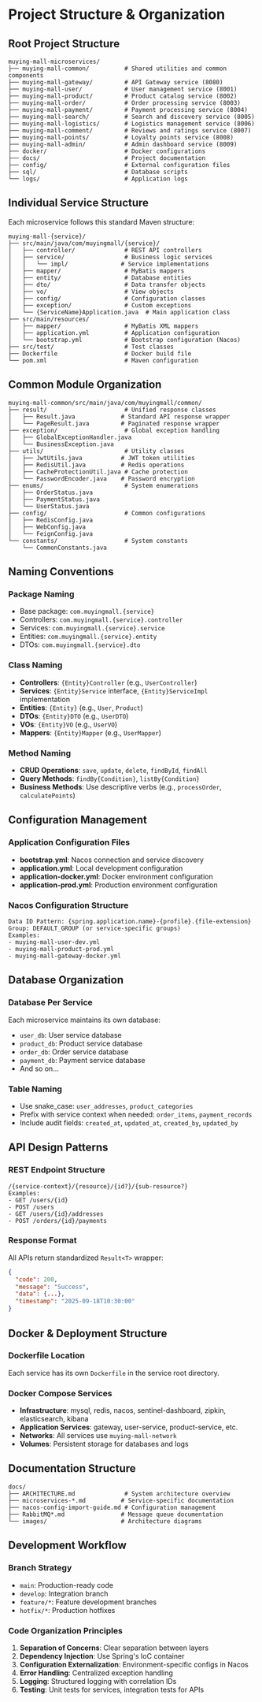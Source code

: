 # Project Structure & Organization

## Root Project Structure
```
muying-mall-microservices/
├── muying-mall-common/          # Shared utilities and common components
├── muying-mall-gateway/         # API Gateway service (8080)
├── muying-mall-user/            # User management service (8001)
├── muying-mall-product/         # Product catalog service (8002)
├── muying-mall-order/           # Order processing service (8003)
├── muying-mall-payment/         # Payment processing service (8004)
├── muying-mall-search/          # Search and discovery service (8005)
├── muying-mall-logistics/       # Logistics management service (8006)
├── muying-mall-comment/         # Reviews and ratings service (8007)
├── muying-mall-points/          # Loyalty points service (8008)
├── muying-mall-admin/           # Admin dashboard service (8009)
├── docker/                      # Docker configurations
├── docs/                        # Project documentation
├── config/                      # External configuration files
├── sql/                         # Database scripts
└── logs/                        # Application logs
```

## Individual Service Structure
Each microservice follows this standard Maven structure:
```
muying-mall-{service}/
├── src/main/java/com/muyingmall/{service}/
│   ├── controller/              # REST API controllers
│   ├── service/                 # Business logic services
│   │   └── impl/               # Service implementations
│   ├── mapper/                  # MyBatis mappers
│   ├── entity/                  # Database entities
│   ├── dto/                     # Data transfer objects
│   ├── vo/                      # View objects
│   ├── config/                  # Configuration classes
│   ├── exception/               # Custom exceptions
│   └── {ServiceName}Application.java  # Main application class
├── src/main/resources/
│   ├── mapper/                  # MyBatis XML mappers
│   ├── application.yml          # Application configuration
│   └── bootstrap.yml            # Bootstrap configuration (Nacos)
├── src/test/                    # Test classes
├── Dockerfile                   # Docker build file
└── pom.xml                      # Maven configuration
```

## Common Module Organization
```
muying-mall-common/src/main/java/com/muyingmall/common/
├── result/                      # Unified response classes
│   ├── Result.java             # Standard API response wrapper
│   └── PageResult.java         # Paginated response wrapper
├── exception/                   # Global exception handling
│   ├── GlobalExceptionHandler.java
│   └── BusinessException.java
├── utils/                       # Utility classes
│   ├── JwtUtils.java           # JWT token utilities
│   ├── RedisUtil.java          # Redis operations
│   ├── CacheProtectionUtil.java # Cache protection
│   └── PasswordEncoder.java    # Password encryption
├── enums/                       # System enumerations
│   ├── OrderStatus.java
│   ├── PaymentStatus.java
│   └── UserStatus.java
├── config/                      # Common configurations
│   ├── RedisConfig.java
│   ├── WebConfig.java
│   └── FeignConfig.java
└── constants/                   # System constants
    └── CommonConstants.java
```

## Naming Conventions

### Package Naming
- Base package: `com.muyingmall.{service}`
- Controllers: `com.muyingmall.{service}.controller`
- Services: `com.muyingmall.{service}.service`
- Entities: `com.muyingmall.{service}.entity`
- DTOs: `com.muyingmall.{service}.dto`

### Class Naming
- **Controllers**: `{Entity}Controller` (e.g., `UserController`)
- **Services**: `{Entity}Service` interface, `{Entity}ServiceImpl` implementation
- **Entities**: `{Entity}` (e.g., `User`, `Product`)
- **DTOs**: `{Entity}DTO` (e.g., `UserDTO`)
- **VOs**: `{Entity}VO` (e.g., `UserVO`)
- **Mappers**: `{Entity}Mapper` (e.g., `UserMapper`)

### Method Naming
- **CRUD Operations**: `save`, `update`, `delete`, `findById`, `findAll`
- **Query Methods**: `findBy{Condition}`, `listBy{Condition}`
- **Business Methods**: Use descriptive verbs (e.g., `processOrder`, `calculatePoints`)

## Configuration Management

### Application Configuration Files
- **bootstrap.yml**: Nacos connection and service discovery
- **application.yml**: Local development configuration
- **application-docker.yml**: Docker environment configuration
- **application-prod.yml**: Production environment configuration

### Nacos Configuration Structure
```
Data ID Pattern: {spring.application.name}-{profile}.{file-extension}
Group: DEFAULT_GROUP (or service-specific groups)
Examples:
- muying-mall-user-dev.yml
- muying-mall-product-prod.yml
- muying-mall-gateway-docker.yml
```

## Database Organization

### Database Per Service
Each microservice maintains its own database:
- `user_db`: User service database
- `product_db`: Product service database  
- `order_db`: Order service database
- `payment_db`: Payment service database
- And so on...

### Table Naming
- Use snake_case: `user_addresses`, `product_categories`
- Prefix with service context when needed: `order_items`, `payment_records`
- Include audit fields: `created_at`, `updated_at`, `created_by`, `updated_by`

## API Design Patterns

### REST Endpoint Structure
```
/{service-context}/{resource}/{id?}/{sub-resource?}
Examples:
- GET /users/{id}
- POST /users
- GET /users/{id}/addresses
- POST /orders/{id}/payments
```

### Response Format
All APIs return standardized `Result<T>` wrapper:
```json
{
  "code": 200,
  "message": "Success",
  "data": {...},
  "timestamp": "2025-09-18T10:30:00"
}
```

## Docker & Deployment Structure

### Dockerfile Location
Each service has its own `Dockerfile` in the service root directory.

### Docker Compose Services
- **Infrastructure**: mysql, redis, nacos, sentinel-dashboard, zipkin, elasticsearch, kibana
- **Application Services**: gateway, user-service, product-service, etc.
- **Networks**: All services use `muying-mall-network`
- **Volumes**: Persistent storage for databases and logs

## Documentation Structure
```
docs/
├── ARCHITECTURE.md              # System architecture overview
├── microservices-*.md          # Service-specific documentation
├── nacos-config-import-guide.md # Configuration management
├── RabbitMQ*.md                # Message queue documentation
└── images/                     # Architecture diagrams
```

## Development Workflow

### Branch Strategy
- `main`: Production-ready code
- `develop`: Integration branch
- `feature/*`: Feature development branches
- `hotfix/*`: Production hotfixes

### Code Organization Principles
1. **Separation of Concerns**: Clear separation between layers
2. **Dependency Injection**: Use Spring's IoC container
3. **Configuration Externalization**: Environment-specific configs in Nacos
4. **Error Handling**: Centralized exception handling
5. **Logging**: Structured logging with correlation IDs
6. **Testing**: Unit tests for services, integration tests for APIs